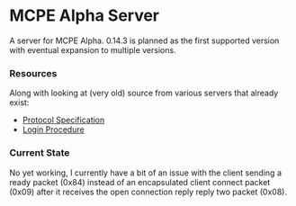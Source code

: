 # MCPE Alpha Server
A server for MCPE Alpha. 0.14.3 is planned as the first supported version with eventual expansion to multiple versions.

### Resources
Along with looking at (very old) source from various servers that already exist:
- [Protocol Specification](https://wiki.vg/Pocket_Minecraft_Protocol)
- [Login Procedure](https://wiki.vg/Pocket_Edition_Login)

### Current State
No yet working, I currently have a bit of an issue with the client sending a ready packet (0x84) instead of an encapsulated client connect packet (0x09) after it receives the open connection reply reply two packet (0x08).